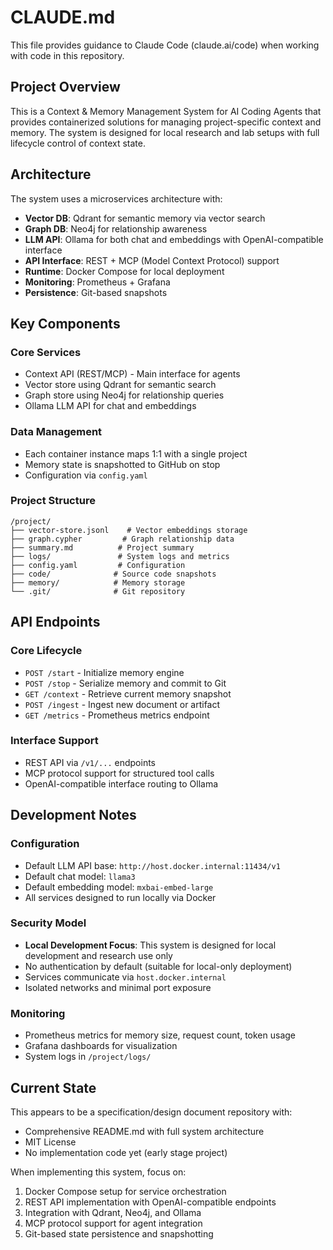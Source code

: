 # CLAUDE.md

This file provides guidance to Claude Code (claude.ai/code) when working with code in this repository.

## Project Overview

This is a Context & Memory Management System for AI Coding Agents that provides containerized solutions for managing project-specific context and memory. The system is designed for local research and lab setups with full lifecycle control of context state.

## Architecture

The system uses a microservices architecture with:
- **Vector DB**: Qdrant for semantic memory via vector search
- **Graph DB**: Neo4j for relationship awareness
- **LLM API**: Ollama for both chat and embeddings with OpenAI-compatible interface
- **API Interface**: REST + MCP (Model Context Protocol) support
- **Runtime**: Docker Compose for local deployment
- **Monitoring**: Prometheus + Grafana
- **Persistence**: Git-based snapshots

## Key Components

### Core Services
- Context API (REST/MCP) - Main interface for agents
- Vector store using Qdrant for semantic search
- Graph store using Neo4j for relationship queries
- Ollama LLM API for chat and embeddings

### Data Management
- Each container instance maps 1:1 with a single project
- Memory state is snapshotted to GitHub on stop
- Configuration via `config.yaml`

### Project Structure
```
/project/
├── vector-store.jsonl    # Vector embeddings storage
├── graph.cypher         # Graph relationship data
├── summary.md          # Project summary
├── logs/               # System logs and metrics
├── config.yaml         # Configuration
├── code/              # Source code snapshots
├── memory/            # Memory storage
└── .git/              # Git repository
```

## API Endpoints

### Core Lifecycle
- `POST /start` - Initialize memory engine
- `POST /stop` - Serialize memory and commit to Git
- `GET /context` - Retrieve current memory snapshot
- `POST /ingest` - Ingest new document or artifact
- `GET /metrics` - Prometheus metrics endpoint

### Interface Support
- REST API via `/v1/...` endpoints
- MCP protocol support for structured tool calls
- OpenAI-compatible interface routing to Ollama

## Development Notes

### Configuration
- Default LLM API base: `http://host.docker.internal:11434/v1`
- Default chat model: `llama3`
- Default embedding model: `mxbai-embed-large`
- All services designed to run locally via Docker

### Security Model
- **Local Development Focus**: This system is designed for local development and research use only
- No authentication by default (suitable for local-only deployment)
- Services communicate via `host.docker.internal`
- Isolated networks and minimal port exposure

### Monitoring
- Prometheus metrics for memory size, request count, token usage
- Grafana dashboards for visualization
- System logs in `/project/logs/`

## Current State

This appears to be a specification/design document repository with:
- Comprehensive README.md with full system architecture
- MIT License
- No implementation code yet (early stage project)

When implementing this system, focus on:
1. Docker Compose setup for service orchestration
2. REST API implementation with OpenAI-compatible endpoints
3. Integration with Qdrant, Neo4j, and Ollama
4. MCP protocol support for agent integration
5. Git-based state persistence and snapshotting